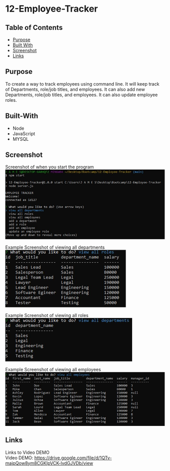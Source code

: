 # 12-Employee-Tracker

## Table of Contents
  * [Purpose](#purpose)
  * [Built With](#built-with)
  * [Screenshot](#screenshot)
  * [Links](#links)    

## Purpose
To create a way to track employees using command line. It will keep track of Departments, role/job titles, and employees. It can also add new Departments, role/job titles, and employees. It can also update employee roles.

## Built-With
- Node
- JavaScript 
- MYSQL

## Screenshot
Screenshot of when you start the program  
![screenshot of sample html](./images/screenshot1.jpg) 
    
Example Screenshot of viewing all departments     
![screenshot of sample html](./images/screenshot4.jpg) 
   
Example Screenshot of viewing all roles    
![screenshot of sample html](./images/screenshot3.jpg)  
  
Example Screenshot of viewing all employees  
![screenshot of sample html](./images/screenshot2.jpg)
  

## Links
Links to Video DEMO    
Video DEMO: https://drive.google.com/file/d/1QTv-majpQow8ym8CGKIpVCK-lvdGJVDb/view   
 

